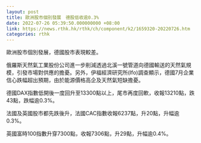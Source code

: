 ```yaml
---
layout: post
title: 歐洲股市個別發展　德股低收逾0.3%
date: 2022-07-26 05:39:50.000000000 +08:00
link: https://news.rthk.hk/rthk/ch/component/k2/1659320-20220726.htm
categories: rthk
---
```


歐洲股市個別發展，德國股市表現較差。

俄羅斯天然氣工業股份公司進一步削減透過北溪一號管道向德國輸送的天然氣規模，引發市場對供應的擔憂。另外，伊福經濟研究所(Ifo)調查顯示，德國7月企業信心跌幅超出預期，由於能源價格高企及天然氣短缺擔憂。

德國DAX指數低開後一度回升至13300點以上，尾市再度回軟，收報13210點，跌43點，跌幅逾0.3%。

法國及英國股市都先跌後升，法國CAC指數收報6237點，升20點，升幅逾0.3%。

英國富時100指數升穿7300點，收報7306點，升29點，升幅逾0.4%。

